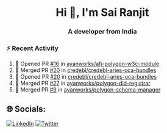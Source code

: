 <h1 align="center">Hi 👋, I'm Sai Ranjit</h1>
<h3 align="center">A developer from India</h3>

### :zap: Recent Activity

<!--START_SECTION:activity-->
1. 💪 Opened PR [#16](https://github.com/ayanworks/afj-polygon-w3c-module/pull/16) in [ayanworks/afj-polygon-w3c-module](https://github.com/ayanworks/afj-polygon-w3c-module)
2. 🎉 Merged PR [#20](https://github.com/credebl/credebl-aries-oca-bundles/pull/20) in [credebl/credebl-aries-oca-bundles](https://github.com/credebl/credebl-aries-oca-bundles)
3. 💪 Opened PR [#20](https://github.com/credebl/credebl-aries-oca-bundles/pull/20) in [credebl/credebl-aries-oca-bundles](https://github.com/credebl/credebl-aries-oca-bundles)
4. 🎉 Merged PR [#27](https://github.com/ayanworks/polygon-did-registrar/pull/27) in [ayanworks/polygon-did-registrar](https://github.com/ayanworks/polygon-did-registrar)
5. 🎉 Merged PR [#9](https://github.com/ayanworks/polygon-schema-manager/pull/9) in [ayanworks/polygon-schema-manager](https://github.com/ayanworks/polygon-schema-manager)
<!--END_SECTION:activity-->

## 🌐 Socials:
[![LinkedIn](https://img.shields.io/badge/LinkedIn-%230077B5.svg?logo=linkedin&logoColor=white)](https://linkedin.com/in/sairanjit) [![Twitter](https://img.shields.io/badge/Twitter-%231DA1F2.svg?logo=Twitter&logoColor=white)](https://twitter.com/sairanjit_) 
